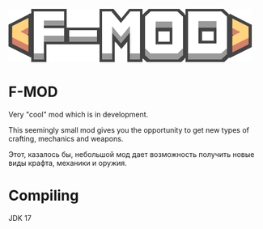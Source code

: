 ﻿![Logo](assets/icon-logo.png)

# F-MOD

Very "cool" mod which is in development.

This seemingly small mod gives you the opportunity to get new types of crafting, mechanics and weapons.

Этот, казалось бы, небольшой мод дает возможность получить новые виды крафта, механики и оружия.

# Compiling
JDK 17
